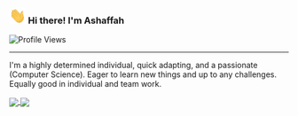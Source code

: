 <!-- Heading -->
<h3 align="start"><img src = "wave.gif" width = 30px> Hi there! I'm Ashaffah</h3>

![Profile Views](https://komarev.com/ghpvc/?username=Ashaffah&color=1F0954&style=flat-square)

---

I'm a highly determined individual, quick adapting, and a passionate (Computer Science). Eager to learn new things and up to any challenges. Equally good in individual and team work.

<a href="https://my-stats-ashaffah.vercel.app">
<img height=200 align="center" src="https://my-stats-ashaffah.vercel.app/api/top-langs/?username=Ashaffah&hide=scss,less,ejs,dockerfile,css,html&layout=compact&langs_count=10&title_color=1F0954"/>
</a>

<a href="https://my-stats-ashaffah.vercel.app">
  <img height=200 align="center" src="https://github-readme-stats.vercel.app/api/wakatime?username=@Ashaffah&hide=scss,less,css,html,markdown,prisma&title_color=1F0954&layout=compact&langs_count=10"/>
</a>

<!--
**Ashaffah/Ashaffah** is a ✨ _special_ ✨ repository because its `README.md` (this file) appears on your GitHub profile.

Here are some ideas to get you started:

- 🔭 I’m currently working on ...
- 🌱 I’m currently learning ...
- 👯 I’m looking to collaborate on ...
- 🤔 I’m looking for help with ...
- 💬 Ask me about ...
- 📫 How to reach me: ...
- 😄 Pronouns: ...
- ⚡ Fun fact: ...
-->
